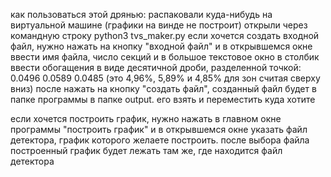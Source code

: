 как пользоваться этой дрянью:
распаковали куда-нибудь на виртуальной машине (графики на винде не построит)
открыли через командную строку python3 tvs_maker.py
если хочется создать входной файл, нужно нажать на кнопку "входной файл" и в открывшемся окне ввести имя файла, число секций и в большое текстовое окно в столбик ввести обогащения в виде десятичной дроби, разделенной точкой:
0.0496
0.0589
0.0485
(это 4,96%, 5,89% и 4,85% для зон считая сверху вниз)
после нажать на кнопку "создать файл", созданный файл будет в папке программы в папке output. его взять и переместить куда хотите

если хочется построить график, нужно нажать в главном окне программы "построить график" и в открывшемся окне указать файл детектора, график которого желаете построить. после выбора файла построенный график будет лежать там же, где находится файл детектора
